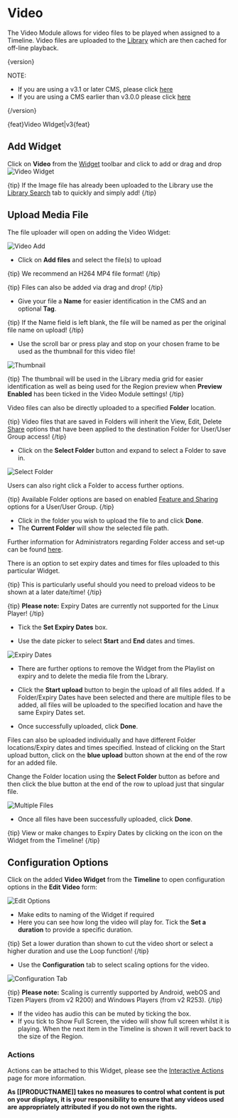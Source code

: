 <!--toc=widgets-->

# Video 

The Video Module allows for video files to be played when assigned to a Timeline. Video files are uploaded to the [Library](media_library) which are then cached for off-line playback.

{version}

NOTE:

- If you are using a v3.1 or later CMS, please click [here](media_module_video.html)
- If you are using a CMS earlier than v3.0.0 please click [here](media_module_video_2.html)

{/version}

{feat}Video WIdget|v3{feat}

## Add Widget

Click on **Video** from the [Widget](layouts_widgets.html) toolbar and click to add or drag and drop ![Video Widget](img/v2_media_video_widget.png)

{tip}
If the Image file has already been uploaded to the Library use the [Library Search](layouts_library_search.html) tab to quickly and simply add!
{/tip}

## Upload Media File

The file uploader will open on adding the Video Widget:

![Video Add](img/v3_media_video_upload.png)

- Click on **Add files** and select the file(s) to upload

{tip}
We recommend an H264 MP4 file format!
{/tip}

{tip}
Files can also be added via drag and drop!
{/tip}

- Give your file a **Name** for easier identification in the CMS and an optional **Tag**.

{tip}
If the Name field is left blank, the file will be named as per the original file name on upload!
{/tip}

- Use the scroll bar or press play and stop on your chosen frame to be used as the thumbnail for this video file!

![Thumbnail](img/v3_media_video_thumbnail.png)

{tip}
The thumbnail will be used in the Library media grid for easier identification as well as being used for the Region preview when **Preview Enabled** has been ticked in the Video Module settings!
{/tip}

Video files can also be directly uploaded to a specified **Folder** location.

{tip}
Video files that are saved in Folders will inherit the View, Edit, Delete [Share](users_features_and_sharing.html) options that have been applied to the destination Folder for User/User Group access!
{/tip}

- Click on the **Select Folder** button and expand to select a Folder to save in.

![Select Folder](img\v3_media_video_select_folder.png)

Users can also right click a Folder to access further options.

{tip}
Available Folder options are based on enabled [Feature and Sharing](users_features_and_sharing.html) options for a User/User Group.
{/tip}

- Click in the folder you wish to upload the file to and click **Done**. 
- The **Current Folder** will show the selected file path.

Further information for Administrators regarding Folder access and set-up can be found [here](https://xibosignage.com/manual/en/tour_folders).

There is an option to set expiry dates and times for files uploaded to this particular Widget.

{tip}
This is particularly useful should you need to preload videos to be shown at a later date/time!
{/tip}

{tip}
**Please note:** Expiry Dates are currently not supported for the Linux Player!
{/tip}

- Tick the **Set Expiry Dates** box.

- Use the date picker to select **Start** and **End** dates and times.

![Expiry Dates](img\v3_media_video_expiry_dates.png)

- There are further options to remove the Widget from the Playlist on expiry and to delete the media file from the Library.


- Click the **Start upload** button to begin the upload of all files added. If a Folder/Expiry Dates have been selected and there are multiple files to be added, all files will be uploaded to the specified location and have the same Expiry Dates set.
- Once successfully uploaded, click **Done**.

Files can also be uploaded individually and have different Folder locations/Expiry dates and times specified.
Instead of clicking on the Start upload button, click on the **blue upload** button shown at the end of the row for an added file. 

Change the Folder location using the **Select Folder** button as before and then click the blue button at the end of the row to upload just that singular file.

![Multiple Files](img/v3_media_video_multiple_files.png)

- Once all files have been successfully uploaded, click **Done**.

{tip}
View or make changes to Expiry Dates by clicking on the icon on the Widget from the Timeline!
{/tip}

## Configuration Options

Click on the added **Video Widget** from the **Timeline** to open configuration options in the **Edit Video** form:

![Edit Options](img\v3_media_video_edit_options.png)

- Make edits to naming of the Widget if required
- Here you can see how long the video will play for. Tick the **Set a duration** to provide a specific duration.


{tip}
Set a lower duration than shown to cut the video short or select a higher duration and use the Loop function!
{/tip}

- Use the **Configuration** tab to select scaling options for the video.

![Configuration Tab](img/v3_media_video_configuration_tab.png)

{tip}
**Please note:** Scaling is currently supported by Android, webOS and Tizen Players (from v2 R200) and Windows Players (from v2 R253).
{/tip} 

- If the video has audio this can be muted by ticking the box.
- If you tick to Show Full Screen, the video will show full screen whilst it is playing. When the next item in the Timeline is shown it will revert back to the size of the Region.

### Actions

Actions can be attached to this Widget, please see the [Interactive Actions](layouts_interactive_actions.html) page for more information.



**As [[PRODUCTNAME]] takes no measures to control what content is put on your displays, it is your responsibility to ensure that any videos used are appropriately attributed if you do not own the rights.**
